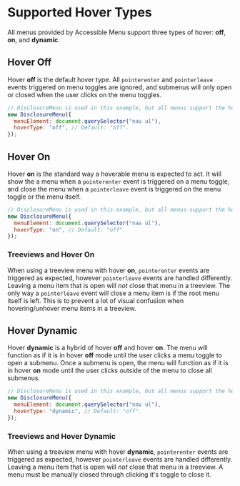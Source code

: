 # Supported Hover Types

All menus provided by Accessible Menu support three types of hover: **off**, **on**, and **dynamic**.

## Hover Off

Hover **off** is the default hover type. All `pointerenter` and `pointerleave` events triggered on menu toggles are ignored, and submenus will only open or closed when the user clicks on the menu toggles.

```js
// DisclosureMenu is used in this example, but all menus support the hover delay.
new DisclosureMenu({
  menuElement: document.querySelector("nav ul"),
  hoverType: "off", // Default: "off".
});
```

## Hover On

Hover **on** is the standard way a hoverable menu is expected to act. It will show the a menu when a `pointerenter` event is triggered on a menu toggle, and close the menu when a `pointerleave` event is triggered on the menu toggle or the menu itself.

```js
// DisclosureMenu is used in this example, but all menus support the hover delay.
new DisclosureMenu({
  menuElement: document.querySelector("nav ul"),
  hoverType: "on", // Default: "off".
});
```

### Treeviews and Hover On

When using a treeview menu with hover **on**, `pointerenter` events are triggered as expected, however `pointerleave` events are handled differently. Leaving a menu item that is open will _not_ close that menu in a treeview. The only way a `pointerleave` event will close a menu item is if the root menu itself is left. This is to prevent a lot of visual confusion when hovering/unhover menu items in a treeview.

## Hover Dynamic

Hover **dynamic** is a hybrid of hover **off** and hover **on**. The menu will function as if it is in hover **off** mode until the user clicks a menu toggle to open a submenu. Once a submenu is open, the menu will function as if it is in hover **on** mode until the user clicks outside of the menu to close all submenus.

```js
// DisclosureMenu is used in this example, but all menus support the hover delay.
new DisclosureMenu({
  menuElement: document.querySelector("nav ul"),
  hoverType: "dynamic", // Default: "off".
});
```

### Treeviews and Hover Dynamic

When using a treeview menu with hover **dynamic**, `pointerenter` events are triggered as expected, however `pointerleave` events are handled differently. Leaving a menu item that is open will _not_ close that menu in a treeview. A menu must be manually closed through clicking it's toggle to close it.

